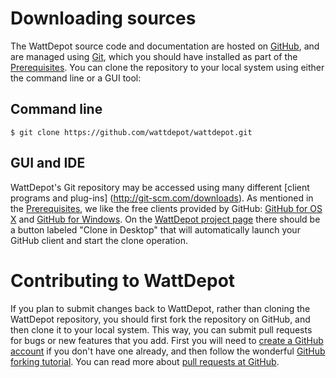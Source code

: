# Downloading sources

The WattDepot source code and documentation are hosted on [GitHub](https://github.com/), and are managed using [Git](http://git-scm.com/), which you should have installed as part of the [Prerequisites](/wattdepot/installationguide/prerequisites). You can clone the repository to your local system using either the command line or a GUI tool:

## Command line

    $ git clone https://github.com/wattdepot/wattdepot.git

## GUI and IDE

WattDepot's Git repository may be accessed using many different [client programs and plug-ins]
(http://git-scm.com/downloads). As mentioned in the [Prerequisites](/wattdepot/installationguide/prerequisites), we like the free clients provided by GitHub: [GitHub for OS X](http://mac.github.com/) and [GitHub for Windows](http://windows.github.com/). On the [WattDepot project page](https://github.com/wattdepot/wattdepot) there should be a button labeled "Clone in Desktop" that will automatically launch your GitHub client and start the clone operation.

# Contributing to WattDepot

If you plan to submit changes back to WattDepot, rather than cloning the WattDepot repository, you should first fork the repository on GitHub, and then clone it to your local system. This way, you can submit pull requests for bugs or new features that you add. First you will need to [create a GitHub account](https://github.com/signup) if you don't have one already, and then follow the wonderful [GitHub forking tutorial](https://help.github.com/articles/fork-a-repo). You can read more about [pull requests at GitHub](https://help.github.com/articles/using-pull-requests).

